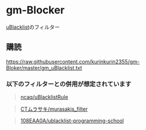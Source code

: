 # gm-Blocker
[uBlacklist](https://iorate.github.io/ublacklist/)のフィルター

## 購読

https://raw.githubusercontent.com/kurinkurin2355/gm-Bloker/master/gm_uBlacklist.txt

### 以下のフィルターとの併用が想定されています

>[ncaq/uBlacklistRule](https://github.com/ncaq/uBlacklistRule#%E8%B3%BC%E8%AA%AD)

>[CTムラサキ/murasakis_filter](https://github.com/CT-Murasaki/murasakis_filter)

>[108EAA0A/ublacklist-programming-school](https://github.com/108EAA0A/ublacklist-programming-school)
